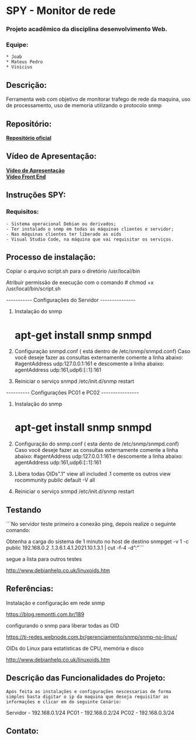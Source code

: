 # SPY - Monitor de rede

### Projeto acadêmico da disciplina desenvolvimento Web.
### Equipe:
	* Joab
	* Mateus Pedro
	* Vinicius 

## Descrição:

Ferramenta web com objetivo de monitorar trafego de rede da maquina, uso de processamento, uso de memoria utilizando o protocolo snmp

## Repositório:
[**Repositório oficial**](https://github.com/viniciusaccioly/spy)<br>

## Vídeo de Apresentação:
[**Vídeo de Apresentação**](https://youtu.be/ZcMAWlk2AtY)<br>
[**Vídeo Front End**](https://youtu.be/Yr7W37x2-70)

## Instruções SPY:

### Requisitos:
	- Sistema operacional Debian ou derivados;
	- Ter instalado o snmp em todas as máquinas clientes e servidor;
	- Nas máquinas clientes ter liberado as oids
	- Visual Studio Code, na máquina que vai requisitar os serviços.

## Processo de instalação:

Copiar o arquivo script.sh para o diretório /usr/local/bin

Atribuir permissão de execução com o comando
	# chmod +x /usr/local/bin/script.sh

----------- Configurações do Servidor ---------------

1. Instalação do snmp
	# apt-get install snmp snmpd
2. Configuração snmpd.conf ( está dentro de /etc/snmp/snmpd.conf)
Caso você deseje fazer as consultas externamente comente a linha abaixo:
	#agentAddress udp:127.0.0.1:161
e descomente a linha abaixo:
	agentAddress udp:161,udp6:[::1]:161

3. Reiniciar o serviço snmpd
	/etc/init.d/snmp restart

---------- Configurações PC01 e PC02 ----------------

1. Instalação do snmp
	# apt-get install snmp snmpd
2. Configuração do snmp.conf ( esta dento de /etc/snmp/snmpd.conf)
Caso você deseje fazer as consultas externamente comente a linha abaixo:
#agentAddress udp:127.0.0.1:161
e descomente a linha abaixo:
	agentAddress udp:161,udp6:[::1]:161
3. Libera todas OIDs".1"
	view all included .1
	comente os outros view
	rocommunity public default -V all

4. Reiniciar o serviço snmpd
	/etc/init.d/snmp restart


## Testando

´´´No servidor teste primeiro a conexão ping, depois realize o seguinte comando:

Obtenha a carga do sistema de 1 minuto no host de destino 
snmpget -v 1 -c public 192.168.0.2 .1.3.6.1.4.1.2021.10.1.3.1 | cut -f-4 -d”:”´´´


segue a lista para outros testes

http://www.debianhelp.co.uk/linuxoids.htm

## Referências:

Instalação e configuração em rede snmp

https://blog.remontti.com.br/189

configurando o snmp para liberar todas as OID

https://ti-redes.webnode.com.br/gerenciamento/snmp/snmp-no-linux/

OIDs do Linux para estatísticas de CPU, memória e disco

http://www.debianhelp.co.uk/linuxoids.htm


## Descrição das Funcionalidades do Projeto:
	Após feita as instalações e configurações nescessarias de forma simples basta digitar o ip da maquina que deseja requisitar as informações e clicar em do seguinte Cenário:
Servidor 
	- 192.168.0.1/24
PC01
	- 192.168.0.2/24
PC02
	- 192.168.0.3/24

## Contato:
